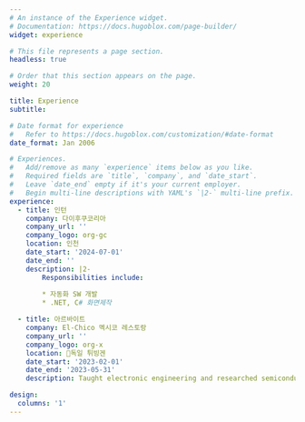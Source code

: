 ```yaml
---
# An instance of the Experience widget.
# Documentation: https://docs.hugoblox.com/page-builder/
widget: experience

# This file represents a page section.
headless: true

# Order that this section appears on the page.
weight: 20

title: Experience
subtitle:

# Date format for experience
#   Refer to https://docs.hugoblox.com/customization/#date-format
date_format: Jan 2006

# Experiences.
#   Add/remove as many `experience` items below as you like.
#   Required fields are `title`, `company`, and `date_start`.
#   Leave `date_end` empty if it's your current employer.
#   Begin multi-line descriptions with YAML's `|2-` multi-line prefix.
experience:
  - title: 인턴
    company: 다이후쿠코리아
    company_url: ''
    company_logo: org-gc
    location: 인천
    date_start: '2024-07-01'
    date_end: ''
    description: |2-
        Responsibilities include:
        
        * 자동화 SW 개발
        * .NET, C# 화면제작

  - title: 아르바이트
    company: El-Chico 멕시코 레스토랑
    company_url: ''
    company_logo: org-x
    location: 독일 튀빙겐
    date_start: '2023-02-01'
    date_end: '2023-05-31'
    description: Taught electronic engineering and researched semiconductor physics.

design:
  columns: '1'
---
```

